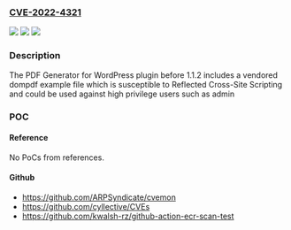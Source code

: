 ### [CVE-2022-4321](https://cve.mitre.org/cgi-bin/cvename.cgi?name=CVE-2022-4321)
![](https://img.shields.io/static/v1?label=Product&message=PDF%20Generator%20for%20WordPress&color=blue)
![](https://img.shields.io/static/v1?label=Version&message=%3D%200%20&color=brighgreen)
![](https://img.shields.io/static/v1?label=Vulnerability&message=CWE-79%20Cross-Site%20Scripting%20(XSS)&color=brighgreen)

### Description

The PDF Generator for WordPress plugin before 1.1.2 includes a vendored dompdf example file which is susceptible to Reflected Cross-Site Scripting and could be used against high privilege users such as admin

### POC

#### Reference
No PoCs from references.

#### Github
- https://github.com/ARPSyndicate/cvemon
- https://github.com/cyllective/CVEs
- https://github.com/kwalsh-rz/github-action-ecr-scan-test

